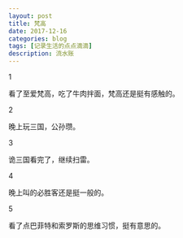 ```yaml
---
layout: post
title: 梵高
date: 2017-12-16
categories: blog
tags: [记录生活的点点滴滴]
description: 流水账
---
```


1 

看了至爱梵高，吃了牛肉拌面，梵高还是挺有感触的。

2

晚上玩三国，公孙瓒。

3

诡三国看完了，继续扫雷。

4

晚上叫的必胜客还是挺一般的。

5

看了点巴菲特和索罗斯的思维习惯，挺有意思的。


